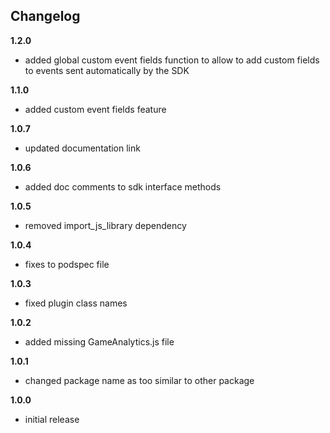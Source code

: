 Changelog
---------
<!--(CHANGELOG_TOP)-->
**1.2.0**
* added global custom event fields function to allow to add custom fields to events sent automatically by the SDK

**1.1.0**
* added custom event fields feature

**1.0.7**
* updated documentation link

**1.0.6**
* added doc comments to sdk interface methods

**1.0.5**
* removed import_js_library dependency

**1.0.4**
* fixes to podspec file

**1.0.3**
* fixed plugin class names

**1.0.2**
* added missing GameAnalytics.js file

**1.0.1**
* changed package name as too similar to other package

**1.0.0**
* initial release
